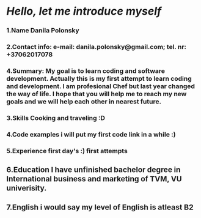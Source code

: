 <h1 allowed_elements="pure"><i>Hello, let me introduce myself</i></h1>
<h3>1.<b>Name Danila Polonsky</h3>
<h3>2.<b>Contact info: e-mail: danila.polonsky@gmail.com; tel. nr: +37062017078</h3>
<h3>4.<b>Summary:</b> My goal is to learn coding and software development. Actually this is my first attempt to learn coding and development. I am profesional Chef but last year changed the way of life. I hope that you will help me to reach my new goals and we will help each other in nearest future.</h3>
<h3>3.<b>Skills</b> Cooking and traveling :D</h3>
<h3>4.<b>Code</b> examples i will put my first code link in a while :)</h3>
<h3>5.<b>Experience</b> first day's :) first attempts<h/3>
<h3>6.<b>Education</b> I have unfinished bachelor degree in International business and marketing of TVM, VU univerisity.
<h3>7.<b>English</b> i would say my level of English is atleast B2</h3>	